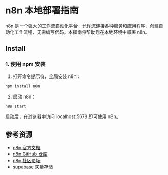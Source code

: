 # n8n 本地部署指南

n8n 是一个强大的工作流自动化平台，允许您连接各种服务和应用程序，创建自动化工作流程，无需编写代码。本指南将帮助您在本地环境中部署 n8n。

## Install

### 1. 使用 npm 安装

1. 打开命令提示符，全局安装 n8n：

```bash
npm install n8n
```

2. 启动 n8n：

```bash
n8n start
```

启动后，在浏览器中访问 localhost:5678 即可使用 n8n。

## 参考资源

- [n8n 官方文档](https://docs.n8n.io/)
- [n8n GitHub 仓库](https://github.com/n8n-io/n8n)
- [n8n 社区论坛](https://community.n8n.io/)
- [supabase 矢量存储](https://supabase.com/)